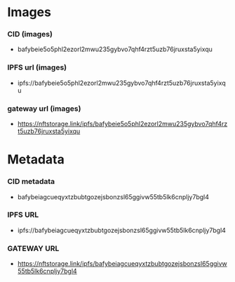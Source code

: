 # Images
### CID (images)
* bafybeie5o5phl2ezorl2mwu235gybvo7qhf4rzt5uzb76jruxsta5yixqu

### IPFS url (images)
* ipfs://bafybeie5o5phl2ezorl2mwu235gybvo7qhf4rzt5uzb76jruxsta5yixqu

### gateway url (images)
* https://nftstorage.link/ipfs/bafybeie5o5phl2ezorl2mwu235gybvo7qhf4rzt5uzb76jruxsta5yixqu

# Metadata
### CID metadata
* bafybeiagcueqyxtzbubtgozejsbonzsl65ggivw55tb5lk6cnpljy7bgl4

### IPFS URL
* ipfs://bafybeiagcueqyxtzbubtgozejsbonzsl65ggivw55tb5lk6cnpljy7bgl4

### GATEWAY URL
* https://nftstorage.link/ipfs/bafybeiagcueqyxtzbubtgozejsbonzsl65ggivw55tb5lk6cnpljy7bgl4

